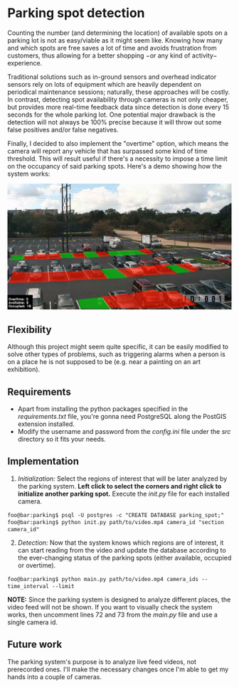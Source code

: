 # Parking spot detection
Counting the number (and determining the location) of available spots on a parking lot is not as easy/viable as it might seem like. Knowing how many and which spots are free saves a lot of time and avoids frustration from customers, thus allowing for a better shopping −or any kind of activity− experience.

Traditional solutions such as in-ground sensors and overhead indicator sensors rely on lots of equipment which are heavily dependent on periodical maintenance sessions; naturally, these approaches will be costly. In contrast, detecting spot availability through cameras is not only cheaper, but provides more real-time feedback data since detection is done every 15 seconds for the whole parking lot. One potential major drawback is the detection will not always be 100% precise because it will throw out some false positives and/or false negatives.

Finally, I decided to also implement the "overtime" option, which means the camera will report any vehicle that has surpassed some kind of time threshold. This will result useful if there's a necessity to impose a time limit on the occupancy of said parking spots. Here's a demo showing how the system works:

[![parking spot demo](data/thumbnail.png)](https://www.youtube.com/watch?v=ZMRcPwIJ9bE)
## Flexibility
Although this project might seem quite specific, it can be easily modified to solve other types of problems, such as triggering alarms when a person is on a place he is not supposed to be (e.g. near a painting on an art exhibition).
## Requirements
- Apart from installing the python packages specified in the *requirements.txt* file, you're gonna need PostgreSQL along the PostGIS extension installed.
- Modify the username and password from the *config.ini* file under the *src* directory so it fits your needs.

## Implementation
1. *Initialization:* Select the regions of interest that will be later analyzed by the parking system. **Left click to select the corners and right click to initialize another parking spot.** Execute the *init.py* file for each installed camera.
```console
foo@bar:parking$ psql -U postgres -c "CREATE DATABASE parking_spot;"
foo@bar:parking$ python init.py path/to/video.mp4 camera_id "section camera_id"
```
2. *Detection:* Now that the system knows which regions are of interest, it can start reading from the video and update the database according to the ever-changing status of the parking spots (either available, occupied or overtime).
```console
foo@bar:parking$ python main.py path/to/video.mp4 camera_ids --time_interval --limit
```
**NOTE:** Since the parking system is designed to analyze different places, the video feed will not be shown. If you want to visually check the system works, then uncomment lines 72 and 73 from the *main.py* file and use a single camera id.

## Future work
The parking system's purpose is to analyze live feed videos, not prerecorded ones. I'll make the necessary changes once I'm able to get my hands into a couple of cameras.
